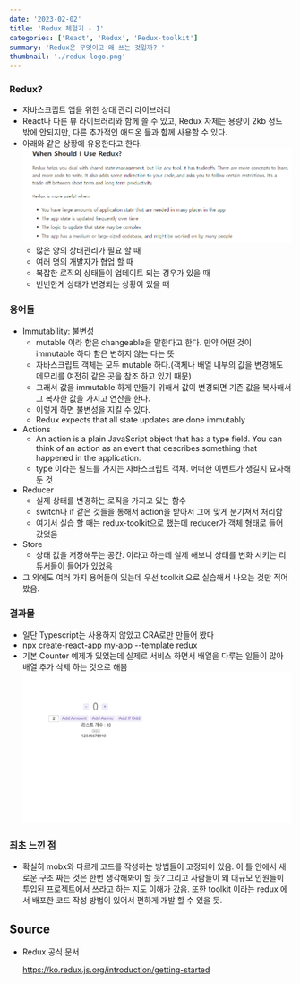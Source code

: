 ```yaml
---
date: '2023-02-02'
title: 'Redux 체험기 - 1'
categories: ['React', 'Redux', 'Redux-toolkit']
summary: 'Redux은 무엇이고 왜 쓰는 것일까? '
thumbnail: './redux-logo.png'
---
```


### Redux?

- 자바스크립트 앱을 위한 상태 관리 라이브러리
- React나 다른 뷰 라이브러리와 함께 쓸 수 있고, Redux 자체는 용량이 2kb 정도 밖에 안되지만, 다른 추가적인 애드온 들과 함께 사용할 수 있다.
- 아래와 같은 상황에 유용한다고 한다.
![useful-redux](useful_redux.png)
  - 많은 양의 상태관리가 필요 할 때
  - 여러 명의 개발자가 협업 할 때
  - 복잡한 로직의 상태들이 업데이트 되는 경우가 있을 때
  - 빈번한게 상태가 변경되는 상황이 있을 때

### 용어들 
- Immutability: 불변성
  - mutable 이라 함은 changeable을 말한다고 한다. 만약 어떤 것이 immutable 하다 함은 변하지 않는 다는 뜻
  - 자바스크립트 객체는 모두 mutable 하다.(객체나 배열 내부의 값을 변경해도 메모리를 여전히 같은 곳을 참조 하고 있기 때문)
  - 그래서 값을 immutable 하게 만들기 위해서 값이 변경되면 기존 값을 복사해서 그 복사한 값을 가지고 연산을 한다.
  - 이렇게 하면 불변성을 지킬 수 있다.
  - Redux expects that all state updates are done immutably
- Actions
  - An action is a plain JavaScript object that has a type field. You can think of an action as an event that describes something that happened in the application.
  - type 이라는 필드를 가지는 자바스크립트 객체. 어떠한 이벤트가 생길지 묘사해둔 것
- Reducer
  - 실제 상태를 변경하는 로직을 가지고 있는 함수
  - switch나 if 같은 것들을 통해서 action을 받아서 그에 맞게 분기쳐서 처리함
  - 여기서 실습 할 때는 redux-toolkit으로 했는데 reducer가 객체 형태로 들어 갔었음
- Store
  - 상태 값을 저장해두는 공간. 이라고 하는데 실제 해보니 상태를 변화 시키는 리듀서들이 들어가 있었음
- 그 외에도 여러 가지 용어들이 있는데 우선 toolkit 으로 실습해서 나오는 것만 적어봤음. 

### 결과물
- 일단 Typescript는 사용하지 않았고 CRA로만 만들어 봤다
- npx create-react-app my-app --template redux
- 기본 Counter 예제가 있었는데 실제로 서비스 하면서 배열을 다루는 일들이 많아 배열 추가 삭제 하는 것으로 해봄 
  ![test_result](test_result.png)

### 최초 느낀 점
- 확실히 mobx와 다르게 코드를 작성하는 방법들이 고정되어 있음. 이 틀 안에서 새로운 구조 짜는 것은 한번 생각해봐야 할 듯?
그리고 사람들이 왜 대규모 인원들이 투입된 프로젝트에서 쓰라고 하는 지도 이해가 갔음. 또한 toolkit 이라는 
redux 에서 배포한 코드 작성 방법이 있어서 편하게 개발 할 수 있을 듯. 


## Source

- Redux 공식 문서

  [<https://ko.redux.js.org/introduction/getting-started>](<https://ko.redux.js.org/introduction/getting-started>)